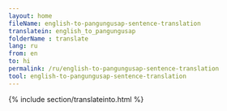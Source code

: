 ```yaml
---
layout: home
fileName: english-to-pangungusap-sentence-translation
translatein: english_to_pangungusap
folderName : translate
lang: ru
from: en
to: hi
permalink: /ru/english-to-pangungusap-sentence-translation
tool: english-to-pangungusap-sentence-translation
---
```

{% include section/translateinto.html %}